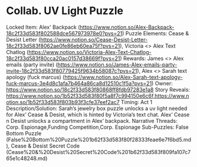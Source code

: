 # Collab. UV Light Puzzle

Locked Item: Alex' Backpack (https://www.notion.so/Alex-Backpack-18c2f33d583f802588dce567973978e0?pvs=21)
Puzzle Elements: Cease & Desist Letter (https://www.notion.so/Cease-Desist-Letter-18c2f33d583f8062ae0fe86eb60ea75f?pvs=21), Victoria <> Alex Text Chatlog (https://www.notion.so/Victoria-Alex-Text-Chatlog-18c2f33d583f80cca20ac0157d38669f?pvs=21)
Rewards: James <> Alex emails (party invite) (https://www.notion.so/James-Alex-emails-party-invite-18c2f33d583f80779425f9634b58087c?pvs=21), Alex <> Sarah text apology (fuck marcus) (https://www.notion.so/Alex-Sarah-text-apology-fuck-marcus-3e4d8c1afa7b464a86ca8d12510c1f5a?pvs=21)
Owner: https://www.notion.so/18c2f33d583f80868ff8fdb97283e1a8
Story Reveals: https://www.notion.so/1b52f33d583f80f5a8f7c994150e6c6f,https://www.notion.so/1b52f33d583f803b93f3cfe37eef2ac7
Timing: Act 1
Description/Solution: Sarah’s jewelry box puzzle unlocks a uv light needed for Alex’ Cease & Desist, which is hinted by Victoria’s text chat.
Alex’ Cease n Desist unlocks a compartment in Alex’ backpack.
Narrative Threads: Corp. Espionage,Funding Competition,Corp. Espionage
Sub-Puzzles: False Bottom Puzzle (False%20Bottom%20Puzzle%201b62f33d583f80f28333feae6e7f6bd5.md), Cease & Desist Secret Code (Cease%20&%20Desist%20Secret%20Code%201b62f33d583f809fa107c765e1c48248.md)